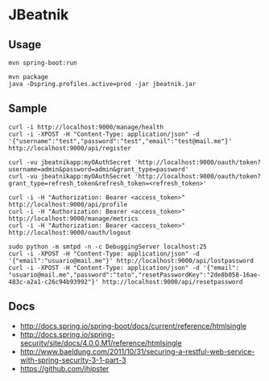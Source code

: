 JBeatnik
========

Usage
-----

    mvn spring-boot:run

    mvn package 
    java -Dspring.profiles.active=prod -jar jbeatnik.jar


Sample
------

    curl -i http://localhost:9000/manage/health
    curl -i -XPOST -H "Content-Type: application/json" -d '{"username":"test","password":"test","email":"test@mail.me"}' http://localhost:9000/api/register 

    curl -vu jbeatnikapp:myOAuthSecret 'http://localhost:9000/oauth/token?username=admin&password=admin&grant_type=password'    
    curl -vu jbeatnikapp:myOAuthSecret 'http://localhost:9000/oauth/token?grant_type=refresh_token&refresh_token=<refresh_token>'
    
    curl -i -H "Authorization: Bearer <access_token>" http://localhost:9000/api/profile
    curl -i -H "Authorization: Bearer <access_token>" http://localhost:9000/manage/metrics
    curl -i -H "Authorization: Bearer <access_token>" http://localhost:9000/oauth/logout

    sudo python -m smtpd -n -c DebuggingServer localhost:25
    curl -i -XPOST -H "Content-Type: application/json" -d '{"email":"usuario@mail.me"}' http://localhost:9000/api/lostpassword
    curl -i -XPOST -H "Content-Type: application/json" -d '{"email": "usuario@mail.me","password":"toto","resetPasswordKey":"2de8b058-16ae-483c-a2a1-c26c94b93992"}' http://localhost:9000/api/resetpassword

    
Docs
----
* http://docs.spring.io/spring-boot/docs/current/reference/htmlsingle
* http://docs.spring.io/spring-security/site/docs/4.0.0.M1/reference/htmlsingle
* http://www.baeldung.com/2011/10/31/securing-a-restful-web-service-with-spring-security-3-1-part-3
* https://github.com/jhipster
